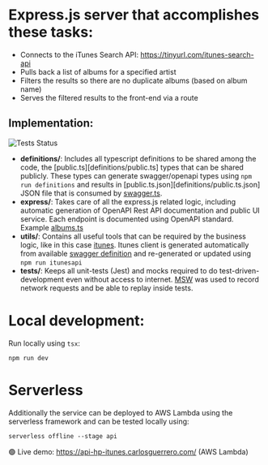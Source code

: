 # Express.js server that accomplishes these tasks:

- Connects to the iTunes Search API: https://tinyurl.com/itunes-search-api 
- Pulls back a list of albums for a specified artist
- Filters the results so there are no duplicate albums (based on album name)
- Serves the filtered results to the front-end via a route

## Implementation:
![Tests Status](https://github.com/guerrerocarlos/hp-test/actions/workflows/backend.yml/badge.svg)

 - **definitions/**: Includes all typescript definitions to be shared among the code, the [public.ts][definitions/public.ts] types that can be shared publicly. These types can generate swagger/openapi types using `npm run definitions` and results in [public.ts.json][definitions/public.ts.json] JSON file that is consumed by [swagger.ts](express/openapi/swagger.ts). 
 - **express/**: Takes care of all the express.js related logic, including automatic generation of OpenAPI Rest API documentation and public UI service. Each endpoint is documented using OpenAPI standard. Example [albums.ts](express/routes/albums.ts)
 - **utils/**: Contains all useful tools that can be required by the business logic, like in this case [itunes](utils/itunes/). Itunes client is generated automatically from available [swagger definition](utils/itunes/itunesapi.swagger.json) and re-generated or updated using `npm run itunesapi`
 - **tests/**: Keeps all unit-tests (Jest) and mocks required to do test-driven-development even without access to internet. [MSW](https://mswjs.io/) was used to record network requests and be able to replay inside tests.

# Local development:

Run locally using `tsx`:

```npm run dev```

# Serverless

Additionally the service can be deployed to AWS Lambda using the serverless framework and can be tested locally using:

```serverless offline --stage api```

🟢 Live demo: https://api-hp-itunes.carlosguerrero.com/ (AWS Lambda)
